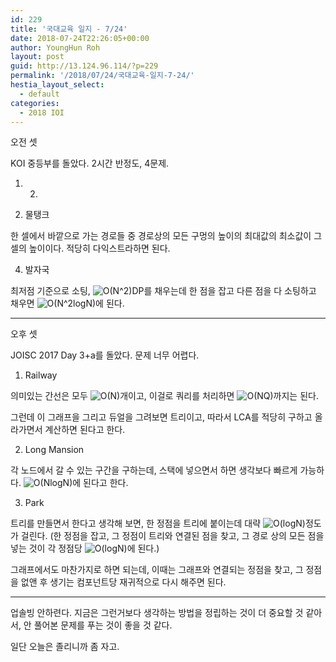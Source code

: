 ```yaml
---
id: 229
title: '국대교육 일지 - 7/24'
date: 2018-07-24T22:26:05+00:00
author: YoungHun Roh
layout: post
guid: http://13.124.96.114/?p=229
permalink: '/2018/07/24/국대교육-일지-7-24/'
hestia_layout_select:
  - default
categories:
  - 2018 IOI
---
```

오전 셋

KOI 중등부를 돌았다. 2시간 반정도, 4문제.

1. 2.

3. 물탱크

한 셀에서 바깥으로 가는 경로들 중 경로상의 모든 구멍의 높이의 최대값의 최소값이 그 셀의 높이이다. 적당히 다익스트라하면 된다.

4. 발자국

최저점 기준으로 소팅,  <img src="//s0.wp.com/latex.php?latex=O%28N%5E2%29&#038;bg=ffffff&#038;fg=000&#038;s=0" alt="O(N^2)" title="O(N^2)" class="latex" />DP를 채우는데 한 점을 잡고 다른 점을 다 소팅하고 채우면 <img src="//s0.wp.com/latex.php?latex=O%28N%5E2logN%29&#038;bg=ffffff&#038;fg=000&#038;s=0" alt="O(N^2logN)" title="O(N^2logN)" class="latex" />에 된다.

* * *

오후 셋

JOISC 2017 Day 3+a를 돌았다. 문제 너무 어렵다.

1. Railway

의미있는 간선은 모두 <img src="//s0.wp.com/latex.php?latex=O%28N%29&#038;bg=ffffff&#038;fg=000&#038;s=0" alt="O(N)" title="O(N)" class="latex" />개이고, 이걸로 쿼리를 처리하면 <img src="//s0.wp.com/latex.php?latex=O%28NQ%29&#038;bg=ffffff&#038;fg=000&#038;s=0" alt="O(NQ)" title="O(NQ)" class="latex" />까지는 된다.
  
그런데 이 그래프을 그리고 듀얼을 그려보면 트리이고, 따라서 LCA를 적당히 구하고 올라가면서 계산하면 된다고 한다.

2. Long Mansion

각 노드에서 갈 수 있는 구간을 구하는데, 스택에 넣으면서 하면 생각보다 빠르게 가능하다. <img src="//s0.wp.com/latex.php?latex=O%28NlogN%29&#038;bg=ffffff&#038;fg=000&#038;s=0" alt="O(NlogN)" title="O(NlogN)" class="latex" />에 된다고 한다.

3. Park

트리를 만들면서 한다고 생각해 보면, 한 정점을 트리에 붙이는데 대략 <img src="//s0.wp.com/latex.php?latex=O%28logN%29&#038;bg=ffffff&#038;fg=000&#038;s=0" alt="O(logN)" title="O(logN)" class="latex" />정도가 걸린다. (한 정점을 잡고, 그 정점이 트리와 연결된 점을 찾고, 그 경로 상의 모든 점을 넣는 것이 각 정점당  <img src="//s0.wp.com/latex.php?latex=O%28logN%29&#038;bg=ffffff&#038;fg=000&#038;s=0" alt="O(logN)" title="O(logN)" class="latex" />에 된다.)
  
그래프에서도 마찬가지로 하면 되는데, 이때는 그래프와 연결되는 정점을 찾고, 그 정점을 없앤 후 생기는 컴포넌트당 재귀적으로 다시 해주면 된다.

* * *

업솔빙 안하련다. 지금은 그런거보다 생각하는 방법을 정립하는 것이 더 중요할 것 같아서, 안 풀어본 문제를 푸는 것이 좋을 것 같다.

일단 오늘은 졸리니까 좀 자고.